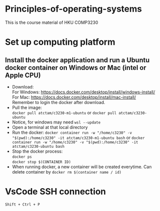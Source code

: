 # Principles-of-operating-systems
This is the course material of HKU COMP3230
# Set up computing platform
## Install the docker application and run a Ubuntu docker container on Windows or Mac (intel or Apple CPU)
- Download: 
</br> For Windows: <https://docs.docker.com/desktop/install/windows-install/>
</br> For Mac: <https://docs.docker.com/desktop/install/mac-install/>
</br> Remember to login the docker after download.
- Pull the image:
</br> `docker pull atctam/c3230-m1-ubuntu` or `docker pull atctam/c3230-ubuntu`
- Notice, for windows may need `wsl --update`
- Open a terminal at that local directory
- Run the docker: `docker container run -w "/home/c3230" -v "$(pwd):/home/c3230" -it atctam/c3230-m1-ubuntu bash` or `docker container run -w "/home/c3230" -v "$(pwd):/home/c3230" -it atctam/c3230-ubuntu bash`
- Stop the docker process:
</br> `docker ps`
</br> `docker stop $(CONTAINER ID)`
- When running docker, a new container will be created everytime. Can delete container by `docker rm $(container name / id)`
# VsCode SSH connection
`Shift + Ctrl + P`
